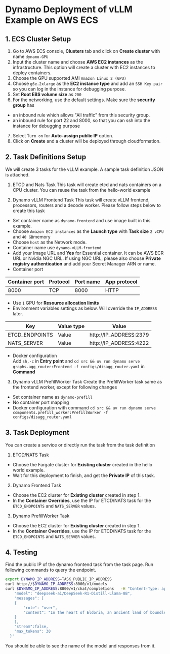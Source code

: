 # Dynamo Deployment of vLLM Example on AWS ECS
## 1. ECS Cluster Setup 
1. Go to AWS ECS console, **Clusters** tab and click on **Create cluster** with name `dynamo-GPU`
2. Input the cluster name and choose **AWS EC2 instances** as the infrastructure. This option will create a cluster with EC2 instances to deploy containers.
3. Choose the GPU supported AMI `Amazon Linux 2 (GPU)` 
4. Choose `g6e.2xlarge` as the **EC2 instance type** and add an `SSH Key pair` so you can log in the instance for debugging purpose.
5. Set **Root EBS volume size** as `200`
6. For the networking, use the default settings. Make sure the **security group** has 
- an inbound rule which allows "All traffic" from this security group. 
- an inbound rule for port 22 and 8000, so that you can ssh into the instance for debugging purpose
7. Select `Turn on` for **Auto-assign public IP** option.
8. Click on **Create** and a cluster will be deployed through cloudformation.
## 2. Task Definitions Setup
We will create 3 tasks for the vLLM example. A sample task definition JSON is attached.
1. ETCD and Nats Task
This task will create etcd and nats containers on a CPU cluster. You can reuse the task from the hello-world example

2. Dynamo vLLM Frontend Task
This task will create vLLM frontend, processors, routers and a decode worker.
Please follow steps below to create this task
- Set container name as `dynamo-frontend` and use image built in this example.
- Choose `Amazon EC2 instances` as the **Launch type** with **Task size** `2 vCPU` and `40 GB`memory
- Choose `host` as the Network mode. 
- Container name use `dynamo-vLLM-frontend`
- Add your Image URL and **Yes** for Essential container. It can be AWS ECR URL or Nvidia NGC URL. If using NGC URL, please also choose **Private registry authentication** and add your Secret Manager ARN or name. 
- Container port  

|Container port|Protocol|Port name| App protocol|
|-|-|-|-|
|8000|TCP|8000|HTTP|
- Use `1` GPU for **Resource allocation limits**
- Environment variables settings as below. Will override the `IP_ADDRESS` later.

|Key|Value type|Value|
|-|-|-|
|ETCD_ENDPOINTS|Value|http://IP_ADDRESS:2379|
|NATS_SERVER|Value|http://IP_ADDRESS:4222|
- Docker configuration  
Add `sh,-c` in **Entry point** and `cd src && uv run dynamo serve graphs.agg_router:Frontend -f configs/disagg_router.yaml` in **Command**

3. Dynamo vLLM PrefillWorker Task
Create the PrefillWorker task same as the frontend worker, except for following changes
- Set container name as `dynamo-prefill`
- No container port mapping
- Docker configuration with command `cd src && uv run dynamo serve components.prefill_worker:PrefillWorker -f configs/disagg_router.yaml`

## 3. Task Deployment
You can create a service or directly run the task from the task definition
1. ETCD/NATS Task
- Choose the Fargate cluster for **Existing cluster** created in the hello world example.
- Wait for this deployment to finish, and get the **Private IP** of this task. 
2. Dynamo Frontend Task
- Choose the EC2 cluster for **Existing cluster** created in step 1.
- In the **Container Overrides**, use the IP for ETCD/NATS task for the `ETCD_ENDPOINTS` and `NATS_SERVER` values.
3. Dynamo PrefillWorker Task
- Choose the EC2 cluster for **Existing cluster** created in step 1.
- In the **Container Overrides**, use the IP for ETCD/NATS task for the `ETCD_ENDPOINTS` and `NATS_SERVER` values.

## 4. Testing
Find the public IP of the dynamo frontend task from the task page. Run following commands to query the endpoint.
```sh
export DYNAMO_IP_ADDRESS=TASK_PUBLIC_IP_ADDRESS
curl http://$DYNAMO_IP_ADDRESS:8000/v1/models
curl $DYNAMO_IP_ADDRESS:8000/v1/chat/completions   -H "Content-Type: application/json"   -d '{
    "model": "deepseek-ai/DeepSeek-R1-Distill-Llama-8B",
    "messages": [
    {
        "role": "user",
        "content": "In the heart of Eldoria, an ancient land of boundless magic and mysterious creatures, lies the long-forgotten city of Aeloria. Once a beacon of knowledge and power, Aeloria was buried beneath the shifting sands of time, lost to the world for centuries. You are an intrepid explorer, known for your unparalleled curiosity and courage, who has stumbled upon an ancient map hinting at ests that Aeloria holds a secret so profound that it has the potential to reshape the very fabric of reality. Your journey will take you through treacherous deserts, enchanted forests, and across perilous mountain ranges. Your Task: Character Background: Develop a detailed background for your character. Describe their motivations for seeking out Aeloria, their skills and weaknesses, and any personal connections to the ancient city or its legends. Are they driven by a quest for knowledge, a search for lost familt clue is hidden."
    }
    ],
    "stream":false,
    "max_tokens": 30
  }'
```
You should be able to see the name of the model and responses from it.